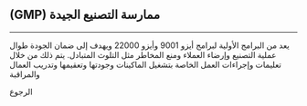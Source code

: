 ##	(GMP) ممارسة التصنيع الجيدة 
---
<!-- يعد برنامج GMP  من البرامج الاولية لبرامج ISO22000 و ISO9000 ويهدف إلى ضمان الجودة طوال عملية التصنيع وارضاء العملاء ومنع المخاطر مثل التلوث المتبادل. يتم ذلك من خلال تعليمات وإجراءات العمل الخاصة بتشغيل الماكينات وجودتها وتعقيمها  وتدريب العملاء والمراقبة. -->
يعد من البرامج الأولية لبرامج أيزو 9001 وأيزو 22000
ويهدف إلى ضمان الجودة طوال عملية التصنيع وإرضاء العملاء ومنع المخاطر مثل التلوث المتبادل. يتم ذلك من خلال تعليمات وإجراءات العمل الخاصة بتشغيل الماكينات وجودتها وتعقيمها وتدريب العمال والمراقبة  




<a class="backbtn" href="/food-safe-packaging">الرجوع</a>





<style>
.backbtn{
  direction: rtl;
  display: inline-block;
  text-decoration: none;
  border-radius: 5px;
  margin: 0!important;
  text-align: center
}
</style>